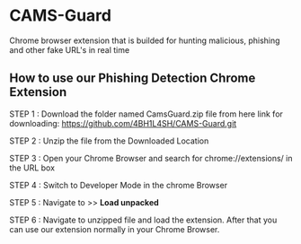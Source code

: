 # CAMS-Guard
Chrome browser extension that is builded for hunting malicious, phishing and other fake URL's in real time

## How to use our Phishing Detection Chrome Extension

STEP 1 : Download the folder named CamsGuard.zip file from here
          link for downloading:
  https://github.com/4BH1L4SH/CAMS-Guard.git

STEP 2 : Unzip the file from the Downloaded Location

STEP 3 : Open your Chrome Browser and search for chrome://extensions/ in the URL box

STEP 4 : Switch to Developer Mode in the chrome Browser

STEP 5 : Navigate to >> **Load unpacked** 

STEP 6 : Navigate to unzipped file and load the extension. After that you can use our extension normally in your Chrome Browser.
